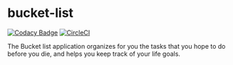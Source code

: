 # bucket-list

[![Codacy Badge](https://api.codacy.com/project/badge/Grade/9eb767981d1445b2899f8df277ec9a92)](https://www.codacy.com/app/SerryJohns/bucket-list?utm_source=github.com&utm_medium=referral&utm_content=SerryJohns/bucket-list&utm_campaign=badger)
[![CircleCI](https://circleci.com/gh/SerryJohns/bucket-list/tree/master.svg?style=svg)](https://circleci.com/gh/SerryJohns/bucket-list/tree/master)

The Bucket list application organizes for you the tasks that you hope to do before you die, and helps you keep track of your life goals.
